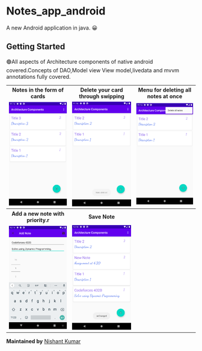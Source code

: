 # Notes_app_android

A new Android application in java. :grinning: 

## Getting Started

:green_circle:All aspects of Architecture components of native android covered.Concepts of DAO,Model view View model,livedata and mvvm annotations fully covered.

 <table style="width:100%">
  <tr>
    <th>Notes in the form of cards</th>
    <th>Delete your card through swipping</th>
    <th>Menu for deleting all notes at once</th>
  </tr>
  <tr>
    <td><img src='Project%20Screenshots/1.png'></td>
    <td><img src='Project%20Screenshots/2.png'></td>
    <td><img src='Project%20Screenshots/3.png'></td>
  </tr>
  <tr>
    <th>Add a new note with priority.r</th>
    <th>Save Note</th>
    <th></th>
  </tr>
  <tr>
    <td><img src='Project%20Screenshots/6.png'></td>
    <td><img src='Project%20Screenshots/7.png'></td>
    
  </tr>
</table> 


**Maintained by**
<a href=https://github.com/asknishant>Nishant Kumar</a>

